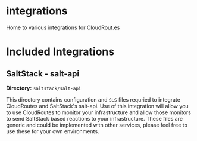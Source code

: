 integrations
============

Home to various integrations for CloudRout.es

# Included Integrations


## SaltStack - salt-api

**Directory:** `saltstack/salt-api`

This directory contains configuration and `SLS` files requried to integrate CloudRoutes and SaltStack's salt-api. Use of this integration will allow you to use CloudRoutes to monitor your infrastructure and allow those monitors to send SaltStack based reactions to your infrastructure. These files are generic and could be implemented with other services, please feel free to use these for your own environments.
